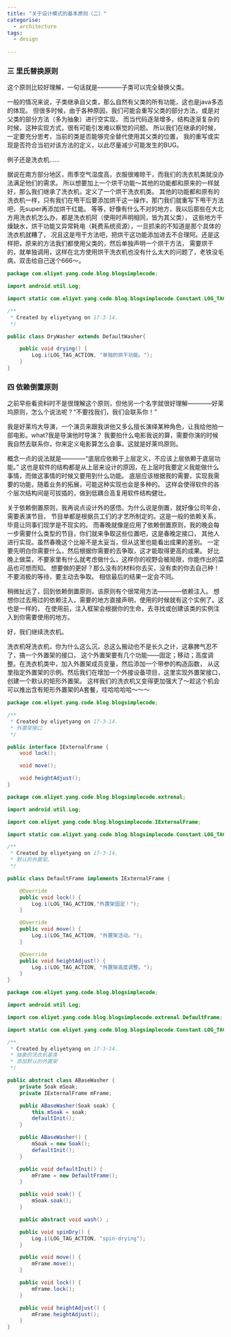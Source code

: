 ```yaml
---
title: "关于设计模式的基本原则（二）"
categorise:
  - architecture
tags:
  - design
  
---
```


### 三 里氏替换原则
<p>
这个原则比较好理解，一句话就是————子类可以完全替换父类。
</p>

<p>
一般的情况来说，子类继承自父类，那么自然有父类的所有功能，这也是java多态的体现。
但很多时候，由于各种原因，我们可能会重写父类的部分方法，或是对父类的部分方法（多为抽象）进行空实现，
而当代码逐渐增多，结构逐渐复杂的时候，这种实现方式，很有可能引发难以察觉的问题。
所以我们在继承的时候，一定要充分思考，当前的类是否能够完全替代使用其父类的位置，
我的重写或实现是否符合当初对该方法的定义，以此尽量减少可能发生的BUG。
</p>
<p>
例子还是洗衣机……
</p>
<p>
据说在南方部分地区，雨季空气湿度高，衣服很难晾干，而我们的洗衣机类就没办法满足他们的需求。
所以想要加上一个烘干功能～其他的功能都和原来的一样就好，那么我们继承了洗衣机，定义了一个烘干洗衣机类。
其他的功能都和原有的洗衣机一样，只有我们在甩干后要添加烘干这一操作，那门我们就重写下甩干方法吧，先super再添加烘干红能。
等等，好像有什么不对的地方，我以后那些在大北方用洗衣机怎么办，都是洗衣机阿（使用时声明相同，皆为其父类），
这些地方干燥缺水，烘干功能又异常耗电（耗费系统资源），一旦抓来的不知道是那个具体的洗衣机就糟了，
况且这是甩干方法吧，把烘干这功能添加进去不合理阿。还是这样把，原来的方法我们都使用父类的，然后单独声明一个烘干方法，
需要烘干的，就单独调用，这样在北方使用烘干洗衣机也没有什么太大的问题了，老铁没毛病，双击给自己送个666～。
</p>

```java
package com.eliyet.yang.code.blog.blogsimplecode;

import android.util.Log;

import static com.eliyet.yang.code.blog.blogsimplecode.Constant.LOG_TAG_ACTION;

/**
 * Created by eliyetyang on 17-3-14.
 */

public class DryWasher extends DefaultWasher{

    public void drying() {
        Log.i(LOG_TAG_ACTION, "单独的烘干功能。");
    }
}

```
### 四 依赖倒置原则

<p>
之前早些看资料时不是很理解这个原则，但他另一个名字就很好理解————好莱坞原则，怎么个说法呢？“不要找我们，我们会联系你！”
</p>
<p>
我是好莱坞大导演，一个演员来跟我讲他又多么擅长演绎某种角色，让我给他拍一部电影。what?我是导演他时导演？
我要拍什么电影我说的算，需要你演的时候我自然去联系你，你来定义电影算怎么会事。这就是好莱坞原则。
</p>
<p>
概念一点的说法就是————“底层应依赖于上层定义，不应该上层依赖于底层功能。”
这也是软件的结构都是从上层来设计的原因，在上层时我要定义我能做什么事情，而做这事情的时候又要用到什么功能。
底层应该根据我的需要，实现我需要的功能，随着业务的拓展，可能这种实现也会是多种的。
这样会使得软件的各个层次结构间是可拔插的，做到低耦合高复用软件结构健壮。
</p>
<p>
关于依赖倒置原则，我再说点设计外的感悟。为什么说是倒置，就好像公司年会，需要表演节目，
节目单都是根据员工们的才艺所制定的。这是一般的依赖关系，毕竟让同事们现学是不现实的。
而春晚就像是应用了依赖倒置原则，我的晚会每一步需要什么类型的节目，你们就来争取这些位置吧，这是春晚定接口，
其他人进行实现。虽然春晚这个比喻不是太妥当，但从这里也能看出成果的差别。
一定要先明白你需要什么，然后根据你需要的去争取，这才能取得更高的成果。
好比晚上做菜，不要家里有什么就考虑做什么，这样你的视野会被局限，你能作出的菜品也可想而知。
想要做的更好？那么没有的材料你去买，没有卖的你去自己种！不要消极的等待，要主动去争取。
相信最后的结果一定会不同。
</p>
<p>
稍微扯远了，回到依赖倒置原则，该原则有个很常用方法————依赖注入。
想想你过去用过的依赖注入，需要的地方直接声明，使用的时候就有这个实例了。这也是一样的，
在使用前，注入框架会根据你的生命，去寻找或创建该类的实例注入到你需要使用的地方。
</p>
<p>
好，我们继续洗衣机。
</p>
<p>
洗衣机呀洗衣机，你为什么这么沉，总这么搬动也不是长久之计，这暴脾气忍不了，搞一个外置架的接口，
这个外置架要有几个功能——固定；移动；高度调整。在洗衣机类中，加入外置架成员变量，然后添加一个带参的构造函数，
从这里指定外置架的示例。然后我们在增加一个外接设备项目，这里实现外置架接口，创建一个默认的矩形外置架。
这样我们的洗衣机又变得更加强大了～趁这个机会可以推出含有矩形外置架的A套餐，哇哈哈哈哈～～～
</p>

```java
package com.eliyet.yang.code.blog.blogsimplecode;

/**
 * Created by eliyetyang on 17-3-14.
 * 外置架接口
 */

public interface IExternalFrame {
    void lock();

    void move();

    void heightAdjust();
}
```

```java
package com.eliyet.yang.code.blog.blogsimplecode.extrenal;

import android.util.Log;

import com.eliyet.yang.code.blog.blogsimplecode.IExternalFrame;

import static com.eliyet.yang.code.blog.blogsimplecode.Constant.LOG_TAG_ACTION;

/**
 * Created by eliyetyang on 17-3-14.
 * 默认的外置架。
 */

public class DefaultFrame implements IExternalFrame {

    @Override
    public void lock() {
        Log.i(LOG_TAG_ACTION,"外置架固定！");
    }

    @Override
    public void move() {
        Log.i(LOG_TAG_ACTION, "外置架活动。");
    }

    @Override
    public void heightAdjust() {
        Log.i(LOG_TAG_ACTION, "外置架高度调整。");
    }
}
```

```java
package com.eliyet.yang.code.blog.blogsimplecode;

import android.util.Log;

import com.eliyet.yang.code.blog.blogsimplecode.extrenal.DefaultFrame;

import static com.eliyet.yang.code.blog.blogsimplecode.Constant.LOG_TAG_ACTION;

/**
 * Created by eliyetyang on 17-3-14.
 * 抽象的洗衣机基类
 * 添加默认的外置架
 */

public abstract class ABaseWasher {
    private Soak mSoak;
    private IExternalFrame mFrame;

    public ABaseWasher(Soak soak) {
        this.mSoak = soak;
        defaultInit();
    }

    public ABaseWasher() {
        mSoak = new Soak();
        defaultInit();
    }

    public void defaultInit() {
        mFrame = new DefaultFrame();
    }

    public void soak() {
        mSoak.soak();
    }

    public abstract void wash() ;

    public void spinDry() {
        Log.i(LOG_TAG_ACTION, "spin-drying");
    }

    public void move() {
        mFrame.move();
    }

    public void lock() {
        mFrame.lock();
    }

    public void heightAdjust() {
        mFrame.heightAdjust();
    }
}
```


